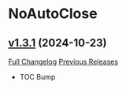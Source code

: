 # NoAutoClose

## [v1.3.1](https://github.com/NumyAddon/NoAutoClose/tree/v1.3.1) (2024-10-23)
[Full Changelog](https://github.com/NumyAddon/NoAutoClose/compare/v1.3.0...v1.3.1) [Previous Releases](https://github.com/NumyAddon/NoAutoClose/releases)

- TOC Bump  
